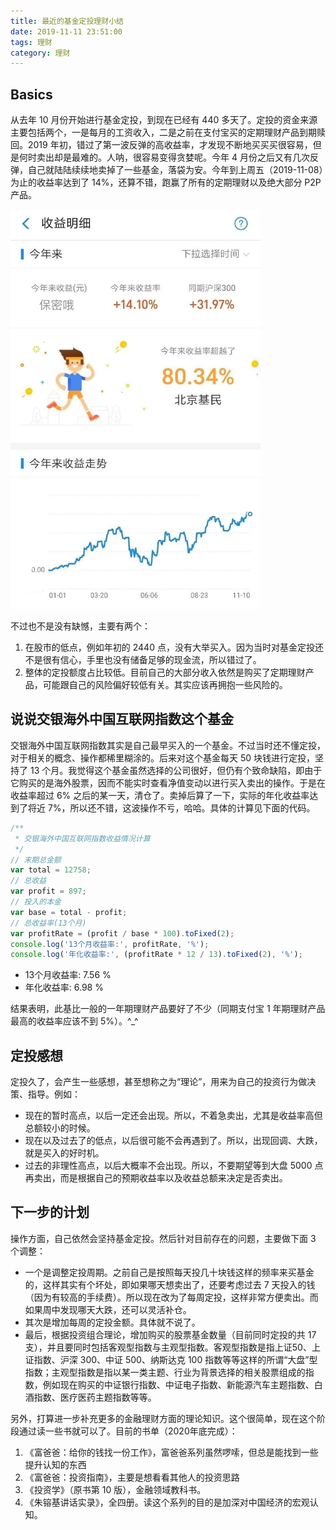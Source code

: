 ```yaml
---
title: 最近的基金定投理财小结
date: 2019-11-11 23:51:00
tags: 理财
category: 理财
---
```


## Basics

从去年 10 月份开始进行基金定投，到现在已经有 440 多天了。定投的资金来源主要包括两个，一是每月的工资收入，二是之前在支付宝买的定期理财产品到期赎回。2019 年初，错过了第一波反弹的高收益率，才发现不断地买买买很容易，但是何时卖出却是最难的。人呐，很容易变得贪婪呢。今年 4 月份之后又有几次反弹，自己就陆陆续续地卖掉了一些基金，落袋为安。今年到上周五（2019-11-08）为止的收益率达到了 14%，还算不错，跑赢了所有的定期理财以及绝大部分 P2P 产品。

<!-- more -->

<img src="/images/2019/11/fundations-earnings.jpg" style="width: 400px;" />

不过也不是没有缺憾，主要有两个：

1. 在股市的低点，例如年初的 2440 点，没有大举买入。因为当时对基金定投还不是很有信心，手里也没有储备足够的现金流，所以错过了。
2. 整体的定投额度占比较低。目前自己的大部分收入依然是购买了定期理财产品，可能跟自己的风险偏好较低有关。其实应该再拥抱一些风险的。

## 说说交银海外中国互联网指数这个基金

交银海外中国互联网指数其实是自己最早买入的一个基金。不过当时还不懂定投，对于相关的概念、操作都稀里糊涂的。后来对这个基金每天 50 块钱进行定投，坚持了 13 个月。我觉得这个基金虽然选择的公司很好，但仍有个致命缺陷，即由于它购买的是海外股票，因而不能实时查看净值变动以进行买入卖出的操作。于是在收益率超过 6% 之后的某一天，清仓了。卖掉后算了一下，实际的年化收益率达到了将近 7%，所以还不错，这波操作不亏，哈哈。具体的计算见下面的代码。

```javascript
/**
 * 交银海外中国互联网指数收益情况计算
 */
// 末期总金额
var total = 12758;
// 总收益
var profit = 897;
// 投入的本金
var base = total - profit;
// 总收益率(13个月)
var profitRate = (profit / base * 100).toFixed(2);
console.log('13个月收益率:', profitRate, '%');
console.log('年化收益率:', (profitRate * 12 / 13).toFixed(2), '%');
```

- 13个月收益率: 7.56 %
- 年化收益率: 6.98 %

结果表明，此基比一般的一年期理财产品要好了不少（同期支付宝 1 年期理财产品最高的收益率应该不到 5%）。^_^

## 定投感想

定投久了，会产生一些感想，甚至想称之为“理论”，用来为自己的投资行为做决策、指导。例如：

- 现在的暂时高点，以后一定还会出现。所以，不着急卖出，尤其是收益率高但总额较小的时候。
- 现在以及过去了的低点，以后很可能不会再遇到了。所以，出现回调、大跌，就是买入的好时机。
- 过去的非理性高点，以后大概率不会出现。所以，不要期望等到大盘 5000 点再卖出，而是根据自己的预期收益率以及收益总额来决定是否卖出。

## 下一步的计划

操作方面，自己依然会坚持基金定投。然后针对目前存在的问题，主要做下面 3 个调整：

+ 一个是调整定投周期。之前自己是按照每天投几十块钱这样的频率来买基金的，这样其实有个坏处，即如果哪天想卖出了，还要考虑过去 7 天投入的钱（因为有较高的手续费）。所以现在改为了每周定投，这样非常方便卖出。而如果周中发现哪天大跌，还可以灵活补仓。
+ 其次是增加每周的定投金额。具体就不说了。
+ 最后，根据投资组合理论，增加购买的股票基金数量（目前同时定投的共 17 支），并且要同时包括客观型指数与主观型指数。客观型指数是指上证50、上证指数、沪深 300、中证 500、纳斯达克 100 指数等等这样的所谓“大盘”型指数；主观型指数是指以某一类主题、行业为背景选择的相关股票组成的指数，例如现在购买的中证银行指数、中证电子指数、新能源汽车主题指数、白酒指数、医疗医药主题指数等等。

另外，打算进一步补充更多的金融理财方面的理论知识。这个很简单，现在这个阶段通过读一些书就可以了。目前的书单（2020年底完成）：

1. 《富爸爸：给你的钱找一份工作》，富爸爸系列虽然啰嗦，但总是能找到一些提升认知的东西
2. 《富爸爸：投资指南》，主要是想看看其他人的投资思路
3. 《投资学》（原书第 10 版），金融领域教科书。
4. 《朱镕基讲话实录》，全四册。读这个系列的目的是加深对中国经济的宏观认知。